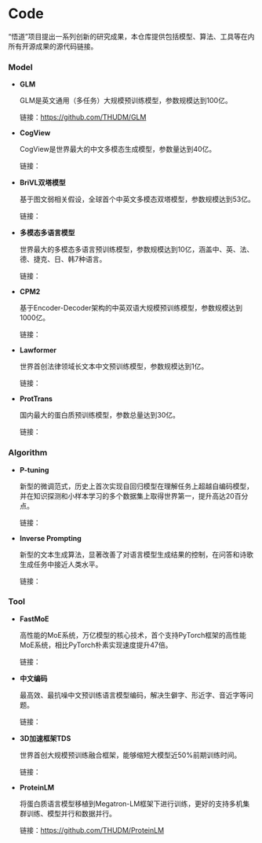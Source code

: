# Code
“悟道”项目提出一系列创新的研究成果，本仓库提供包括模型、算法、工具等在内所有开源成果的源代码链接。

### Model
* **GLM**

  GLM是英文通用（多任务）大规模预训练模型，参数规模达到100亿。

  链接：https://github.com/THUDM/GLM 

* **CogView**
  
  CogView是世界最大的中文多模态生成模型，参数量达到40亿。

  链接：
  
* **BriVL双塔模型**

  基于图文弱相关假设，全球首个中英文多模态双塔模型，参数规模达到53亿。
  
  链接：
  
* **多模态多语言模型**

  世界最大的多模态多语言预训练模型，参数规模达到10亿，涵盖中、英、法、德、捷克、日、韩7种语言。
  
  链接：
  
* **CPM2**

  基于Encoder-Decoder架构的中英双语大规模预训练模型，参数规模达到1000亿。
  
  链接：
  
* **Lawformer**

  世界首创法律领域长文本中文预训练模型，参数规模达到1亿。

  链接：

* **ProtTrans**

  国内最大的蛋白质预训练模型，参数总量达到30亿。
  
  链接：

### Algorithm
* **P-tuning**
 
  新型的微调范式，历史上首次实现自回归模型在理解任务上超越自编码模型，并在知识探测和小样本学习的多个数据集上取得世界第一，提升高达20百分点。

  链接：

* **Inverse Prompting**
  
  新型的文本生成算法，显著改善了对语言模型生成结果的控制，在问答和诗歌生成任务中接近人类水平。

  链接：

### Tool
* **FastMoE**
  
  高性能的MoE系统，万亿模型的核心技术，首个支持PyTorch框架的高性能MoE系统，相比PyTorch朴素实现速度提升47倍。

  链接：

* **中文编码**

  最高效、最抗噪中文预训练语言模型编码，解决生僻字、形近字、音近字等问题。

  链接：

* **3D加速框架TDS**

  世界首创大规模预训练融合框架，能够缩短大模型近50%前期训练时间。
  
  链接：
  
* **ProteinLM**

  将蛋白质语言模型移植到Megatron-LM框架下进行训练，更好的支持多机集群训练、模型并行和数据并行。
  
  链接：https://github.com/THUDM/ProteinLM


